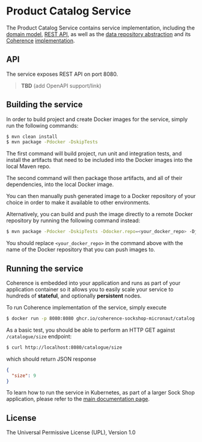 # Product Catalog Service

The Product Catalog Service contains service implementation, including the
[domain model](./src/main/java/io/micronaut/examples/sockshop/catalog/Sock.java),
[REST API](./src/main/java/io/micronaut/examples/sockshop/catalog/CatalogResource.java), as well as the
[data repository abstraction](./src/main/java/io/micronaut/examples/sockshop/catalog/CatalogRepository.java)
and its [Coherence](https://coherence.java.net/) [implementation](src/main/java/io/micronaut/examples/sockshop/catalog/CoherenceCatalogRepository.java).

## API

The service exposes REST API on port 8080.

> **TBD** (add OpenAPI support/link)

## Building the service

In order to build project and create Docker images for the service, simply run the 
following commands:

```bash
$ mvn clean install
$ mvn package -Pdocker -DskipTests
``` 

The first command will build project, run unit and integration tests, and install the
artifacts that need to be included into the Docker images into the local Maven repo.

The second command will then package those artifacts, and all of their dependencies, into
the local Docker image.

You can then manually push generated image to a Docker repository of your choice in order
to make it available to other environments.

Alternatively, you can build and push the image directly to a remote Docker repository by
running the following command instead:

```bash
$ mvn package -Pdocker -DskipTests -Ddocker.repo=<your_docker_repo> -Djib.goal=build
```

You should replace `<your_docker_repo>` in the command above with the name of the 
Docker repository that you can push images to.

## Running the service

Coherence is embedded into your application and runs as part
of your application container so it allows you to easily scale your service to hundreds of **stateful**,
and optionally **persistent** nodes.

To run Coherence implementation of the service, simply execute

```bash
$ docker run -p 8080:8080 ghcr.io/coherence-sockshop-micronaut/catalog
``` 

As a basic test, you should be able to perform an HTTP GET against `/catalogue/size` endpoint:

```bash
$ curl http://localhost:8080/catalogue/size
``` 
which should return JSON response
```json
{
  "size": 9
}
```

To learn how to run the service in Kubernetes, as part of a larger Sock Shop application,
please refer to the [main documentation page](../README.md).

## License

The Universal Permissive License (UPL), Version 1.0
